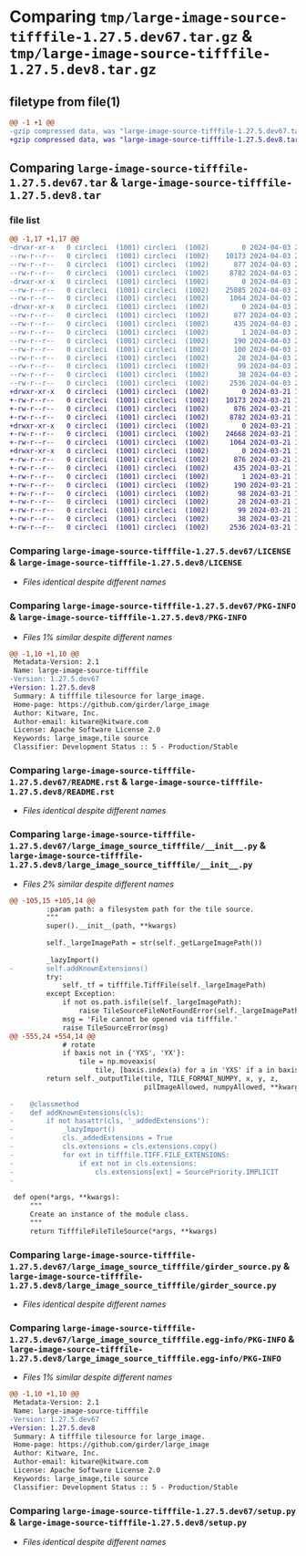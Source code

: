 # Comparing `tmp/large-image-source-tifffile-1.27.5.dev67.tar.gz` & `tmp/large-image-source-tifffile-1.27.5.dev8.tar.gz`

## filetype from file(1)

```diff
@@ -1 +1 @@
-gzip compressed data, was "large-image-source-tifffile-1.27.5.dev67.tar", last modified: Wed Apr  3 21:19:43 2024, max compression
+gzip compressed data, was "large-image-source-tifffile-1.27.5.dev8.tar", last modified: Thu Mar 21 13:13:20 2024, max compression
```

## Comparing `large-image-source-tifffile-1.27.5.dev67.tar` & `large-image-source-tifffile-1.27.5.dev8.tar`

### file list

```diff
@@ -1,17 +1,17 @@
-drwxr-xr-x   0 circleci  (1001) circleci  (1002)        0 2024-04-03 21:19:43.496950 large-image-source-tifffile-1.27.5.dev67/
--rw-r--r--   0 circleci  (1001) circleci  (1002)    10173 2024-04-03 21:19:43.000000 large-image-source-tifffile-1.27.5.dev67/LICENSE
--rw-r--r--   0 circleci  (1001) circleci  (1002)      877 2024-04-03 21:19:43.496950 large-image-source-tifffile-1.27.5.dev67/PKG-INFO
--rw-r--r--   0 circleci  (1001) circleci  (1002)     8782 2024-04-03 21:19:43.000000 large-image-source-tifffile-1.27.5.dev67/README.rst
-drwxr-xr-x   0 circleci  (1001) circleci  (1002)        0 2024-04-03 21:19:43.492950 large-image-source-tifffile-1.27.5.dev67/large_image_source_tifffile/
--rw-r--r--   0 circleci  (1001) circleci  (1002)    25085 2024-04-03 21:14:21.000000 large-image-source-tifffile-1.27.5.dev67/large_image_source_tifffile/__init__.py
--rw-r--r--   0 circleci  (1001) circleci  (1002)     1064 2024-04-03 21:14:21.000000 large-image-source-tifffile-1.27.5.dev67/large_image_source_tifffile/girder_source.py
-drwxr-xr-x   0 circleci  (1001) circleci  (1002)        0 2024-04-03 21:19:43.492950 large-image-source-tifffile-1.27.5.dev67/large_image_source_tifffile.egg-info/
--rw-r--r--   0 circleci  (1001) circleci  (1002)      877 2024-04-03 21:19:43.000000 large-image-source-tifffile-1.27.5.dev67/large_image_source_tifffile.egg-info/PKG-INFO
--rw-r--r--   0 circleci  (1001) circleci  (1002)      435 2024-04-03 21:19:43.000000 large-image-source-tifffile-1.27.5.dev67/large_image_source_tifffile.egg-info/SOURCES.txt
--rw-r--r--   0 circleci  (1001) circleci  (1002)        1 2024-04-03 21:19:43.000000 large-image-source-tifffile-1.27.5.dev67/large_image_source_tifffile.egg-info/dependency_links.txt
--rw-r--r--   0 circleci  (1001) circleci  (1002)      190 2024-04-03 21:19:43.000000 large-image-source-tifffile-1.27.5.dev67/large_image_source_tifffile.egg-info/entry_points.txt
--rw-r--r--   0 circleci  (1001) circleci  (1002)      100 2024-04-03 21:19:43.000000 large-image-source-tifffile-1.27.5.dev67/large_image_source_tifffile.egg-info/requires.txt
--rw-r--r--   0 circleci  (1001) circleci  (1002)       28 2024-04-03 21:19:43.000000 large-image-source-tifffile-1.27.5.dev67/large_image_source_tifffile.egg-info/top_level.txt
--rw-r--r--   0 circleci  (1001) circleci  (1002)       99 2024-04-03 21:14:21.000000 large-image-source-tifffile-1.27.5.dev67/pyproject.toml
--rw-r--r--   0 circleci  (1001) circleci  (1002)       38 2024-04-03 21:19:43.496950 large-image-source-tifffile-1.27.5.dev67/setup.cfg
--rw-r--r--   0 circleci  (1001) circleci  (1002)     2536 2024-04-03 21:14:21.000000 large-image-source-tifffile-1.27.5.dev67/setup.py
+drwxr-xr-x   0 circleci  (1001) circleci  (1002)        0 2024-03-21 13:13:20.508620 large-image-source-tifffile-1.27.5.dev8/
+-rw-r--r--   0 circleci  (1001) circleci  (1002)    10173 2024-03-21 13:13:20.000000 large-image-source-tifffile-1.27.5.dev8/LICENSE
+-rw-r--r--   0 circleci  (1001) circleci  (1002)      876 2024-03-21 13:13:20.508620 large-image-source-tifffile-1.27.5.dev8/PKG-INFO
+-rw-r--r--   0 circleci  (1001) circleci  (1002)     8782 2024-03-21 13:13:20.000000 large-image-source-tifffile-1.27.5.dev8/README.rst
+drwxr-xr-x   0 circleci  (1001) circleci  (1002)        0 2024-03-21 13:13:20.508620 large-image-source-tifffile-1.27.5.dev8/large_image_source_tifffile/
+-rw-r--r--   0 circleci  (1001) circleci  (1002)    24668 2024-03-21 13:08:10.000000 large-image-source-tifffile-1.27.5.dev8/large_image_source_tifffile/__init__.py
+-rw-r--r--   0 circleci  (1001) circleci  (1002)     1064 2024-03-21 13:08:10.000000 large-image-source-tifffile-1.27.5.dev8/large_image_source_tifffile/girder_source.py
+drwxr-xr-x   0 circleci  (1001) circleci  (1002)        0 2024-03-21 13:13:20.508620 large-image-source-tifffile-1.27.5.dev8/large_image_source_tifffile.egg-info/
+-rw-r--r--   0 circleci  (1001) circleci  (1002)      876 2024-03-21 13:13:20.000000 large-image-source-tifffile-1.27.5.dev8/large_image_source_tifffile.egg-info/PKG-INFO
+-rw-r--r--   0 circleci  (1001) circleci  (1002)      435 2024-03-21 13:13:20.000000 large-image-source-tifffile-1.27.5.dev8/large_image_source_tifffile.egg-info/SOURCES.txt
+-rw-r--r--   0 circleci  (1001) circleci  (1002)        1 2024-03-21 13:13:20.000000 large-image-source-tifffile-1.27.5.dev8/large_image_source_tifffile.egg-info/dependency_links.txt
+-rw-r--r--   0 circleci  (1001) circleci  (1002)      190 2024-03-21 13:13:20.000000 large-image-source-tifffile-1.27.5.dev8/large_image_source_tifffile.egg-info/entry_points.txt
+-rw-r--r--   0 circleci  (1001) circleci  (1002)       98 2024-03-21 13:13:20.000000 large-image-source-tifffile-1.27.5.dev8/large_image_source_tifffile.egg-info/requires.txt
+-rw-r--r--   0 circleci  (1001) circleci  (1002)       28 2024-03-21 13:13:20.000000 large-image-source-tifffile-1.27.5.dev8/large_image_source_tifffile.egg-info/top_level.txt
+-rw-r--r--   0 circleci  (1001) circleci  (1002)       99 2024-03-21 13:08:10.000000 large-image-source-tifffile-1.27.5.dev8/pyproject.toml
+-rw-r--r--   0 circleci  (1001) circleci  (1002)       38 2024-03-21 13:13:20.508620 large-image-source-tifffile-1.27.5.dev8/setup.cfg
+-rw-r--r--   0 circleci  (1001) circleci  (1002)     2536 2024-03-21 13:08:10.000000 large-image-source-tifffile-1.27.5.dev8/setup.py
```

### Comparing `large-image-source-tifffile-1.27.5.dev67/LICENSE` & `large-image-source-tifffile-1.27.5.dev8/LICENSE`

 * *Files identical despite different names*

### Comparing `large-image-source-tifffile-1.27.5.dev67/PKG-INFO` & `large-image-source-tifffile-1.27.5.dev8/PKG-INFO`

 * *Files 1% similar despite different names*

```diff
@@ -1,10 +1,10 @@
 Metadata-Version: 2.1
 Name: large-image-source-tifffile
-Version: 1.27.5.dev67
+Version: 1.27.5.dev8
 Summary: A tifffile tilesource for large_image.
 Home-page: https://github.com/girder/large_image
 Author: Kitware, Inc.
 Author-email: kitware@kitware.com
 License: Apache Software License 2.0
 Keywords: large_image,tile source
 Classifier: Development Status :: 5 - Production/Stable
```

### Comparing `large-image-source-tifffile-1.27.5.dev67/README.rst` & `large-image-source-tifffile-1.27.5.dev8/README.rst`

 * *Files identical despite different names*

### Comparing `large-image-source-tifffile-1.27.5.dev67/large_image_source_tifffile/__init__.py` & `large-image-source-tifffile-1.27.5.dev8/large_image_source_tifffile/__init__.py`

 * *Files 2% similar despite different names*

```diff
@@ -105,15 +105,14 @@
         :param path: a filesystem path for the tile source.
         """
         super().__init__(path, **kwargs)
 
         self._largeImagePath = str(self._getLargeImagePath())
 
         _lazyImport()
-        self.addKnownExtensions()
         try:
             self._tf = tifffile.TiffFile(self._largeImagePath)
         except Exception:
             if not os.path.isfile(self._largeImagePath):
                 raise TileSourceFileNotFoundError(self._largeImagePath) from None
             msg = 'File cannot be opened via tifffile.'
             raise TileSourceError(msg)
@@ -555,24 +554,14 @@
             # rotate
             if baxis not in {'YXS', 'YX'}:
                 tile = np.moveaxis(
                     tile, [baxis.index(a) for a in 'YXS' if a in baxis], range(len(baxis)))
         return self._outputTile(tile, TILE_FORMAT_NUMPY, x, y, z,
                                 pilImageAllowed, numpyAllowed, **kwargs)
 
-    @classmethod
-    def addKnownExtensions(cls):
-        if not hasattr(cls, '_addedExtensions'):
-            _lazyImport()
-            cls._addedExtensions = True
-            cls.extensions = cls.extensions.copy()
-            for ext in tifffile.TIFF.FILE_EXTENSIONS:
-                if ext not in cls.extensions:
-                    cls.extensions[ext] = SourcePriority.IMPLICIT
-
 
 def open(*args, **kwargs):
     """
     Create an instance of the module class.
     """
     return TifffileFileTileSource(*args, **kwargs)
```

### Comparing `large-image-source-tifffile-1.27.5.dev67/large_image_source_tifffile/girder_source.py` & `large-image-source-tifffile-1.27.5.dev8/large_image_source_tifffile/girder_source.py`

 * *Files identical despite different names*

### Comparing `large-image-source-tifffile-1.27.5.dev67/large_image_source_tifffile.egg-info/PKG-INFO` & `large-image-source-tifffile-1.27.5.dev8/large_image_source_tifffile.egg-info/PKG-INFO`

 * *Files 1% similar despite different names*

```diff
@@ -1,10 +1,10 @@
 Metadata-Version: 2.1
 Name: large-image-source-tifffile
-Version: 1.27.5.dev67
+Version: 1.27.5.dev8
 Summary: A tifffile tilesource for large_image.
 Home-page: https://github.com/girder/large_image
 Author: Kitware, Inc.
 Author-email: kitware@kitware.com
 License: Apache Software License 2.0
 Keywords: large_image,tile source
 Classifier: Development Status :: 5 - Production/Stable
```

### Comparing `large-image-source-tifffile-1.27.5.dev67/setup.py` & `large-image-source-tifffile-1.27.5.dev8/setup.py`

 * *Files identical despite different names*

